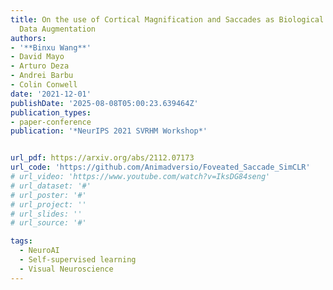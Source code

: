 ```yaml
---
title: On the use of Cortical Magnification and Saccades as Biological Proxies for
  Data Augmentation
authors:
- '**Binxu Wang**'
- David Mayo
- Arturo Deza
- Andrei Barbu
- Colin Conwell
date: '2021-12-01'
publishDate: '2025-08-08T05:00:23.639464Z'
publication_types:
- paper-conference
publication: '*NeurIPS 2021 SVRHM Workshop*'


url_pdf: https://arxiv.org/abs/2112.07173
url_code: 'https://github.com/Animadversio/Foveated_Saccade_SimCLR'
# url_video: 'https://www.youtube.com/watch?v=IksDG84seng'
# url_dataset: '#'
# url_poster: '#'
# url_project: ''
# url_slides: ''
# url_source: '#'

tags:
  - NeuroAI
  - Self-supervised learning
  - Visual Neuroscience
---
```

